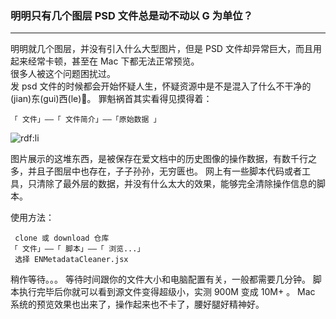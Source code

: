 ### 明明只有几个图层 PSD 文件总是动不动以 G 为单位？

***
明明就几个图层，并没有引入什么大型图片，但是 PSD 文件却异常巨大，而且用起来经常卡顿，甚至在 Mac 下都无法正常预览。<br>
很多人被这个问题困扰过。<br>
发 psd 文件的时候都会开始怀疑人生，怀疑资源中是不是混入了什么不干净的(jian)东(gui)西(le)🌚。
罪魁祸首其实看得见摸得着：

```
「 文件」——「 文件简介」——「原始数据 」
```

![rdf:li](https://pic3.zhimg.com/v2-7de17a5467833e87f67e8996c565307e_b.png)

图片展示的这堆东西，是被保存在爱文档中的历史图像的操作数据，有数千行之多，并且子图层中也存在，子子孙孙，无穷匮也。
网上有一些脚本代码或者工具，只清除了最外层的数据，并没有什么太大的效果，能够完全清除操作信息的脚本。

使用方法：

```
 clone 或 download 仓库
「 文件」——「 脚本」——「 浏览...」
 选择 ENMetadataCleaner.jsx
```

稍作等待。。。
等待时间跟你的文件大小和电脑配置有关，一般都需要几分钟。
脚本执行完毕后你就可以看到源文件变得超级小，实测 900M 变成 10M+ 。
Mac 系统的预览效果也出来了，操作起来也不卡了，腰好腿好精神好。






